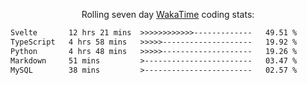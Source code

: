 <p align="center">Rolling seven day <a href="https://wakatime.com/@syrkis"/>WakaTime</a> coding stats:</p>
<!--START_SECTION:waka-->

```txt
Svelte       12 hrs 21 mins  >>>>>>>>>>>>-------------   49.51 %
TypeScript   4 hrs 58 mins   >>>>>--------------------   19.92 %
Python       4 hrs 48 mins   >>>>>--------------------   19.26 %
Markdown     51 mins         >------------------------   03.47 %
MySQL        38 mins         >------------------------   02.57 %
```

<!--END_SECTION:waka-->
